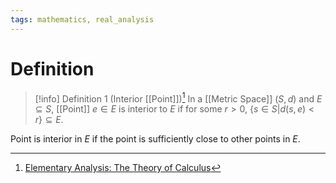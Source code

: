 ```yaml
---
tags: mathematics, real_analysis
---
```


# Definition

> [!info] Definition 1 (Interior [[Point]])[^1]
> In a [[Metric Space]] $(S, d)$ and $E \subseteq S$, [[Point]] $e \in E$ is interior to $E$ if for some $r > 0$, $\{s \in S | d(s, e) < r\} \subseteq E$.

Point is interior in $E$ if the point is sufficiently close to other points in $E$.

[^1]: [Elementary Analysis: The Theory of Calculus](zotero://open-pdf/library/items/GUY2WR3V?page=99)